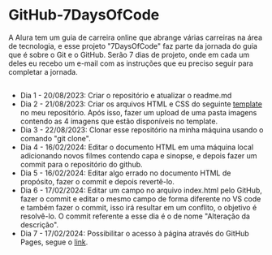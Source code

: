 # GitHub-7DaysOfCode
A Alura tem um guia de carreira online que abrange várias carreiras na área de tecnologia, e esse projeto "7DaysOfCode" faz parte da jornada do guia que é sobre o Git e o GitHub.
  Serão 7 dias de projeto, onde em cada um deles eu recebo um e-mail com as instruções que eu preciso seguir para completar a jornada.
  ##
- Dia 1 - 20/08/2023: Criar o repositório e atualizar o readme.md
- Dia 2 - 21/08/2023: Criar os arquivos HTML e CSS do seguinte <a href="https://github.com/fabriciocarraro/7DaysOfCode-GitHub?utm_source=ActiveCampaign&utm_medium=email&utm_content=#7DaysOfCode+-+GitHub+2/7:+%F0%9F%91%A9%F0%9F%8F%BD%E2%80%8D%F0%9F%92%BB+Adicionando+um+projeto+ao+reposit%C3%B3rio&utm_campaign=[Alura+#7Days+Of+Code](GitHub+-+1%C2%AA+Ed+)+Dia+2/7" target="_blank" rel="external">template</a> no meu repositório.
Após isso, fazer um upload de uma pasta imagens contendo as 4 imagens que estão disponíveis no template.
- Dia 3 - 22/08/2023: Clonar esse repositório na minha máquina usando o comando "git clone".
- Dia 4 - 16/02/2024: Editar o documento HTML em uma máquina local adicionando novos filmes contendo capa e sinopse, e depois fazer um commit para o repositório do github.
- Dia 5 - 16/02/2024: Editar algo errado no documento HTML de propósito, fazer o commit e depois revertê-lo.
- Dia 6 - 17/02/2024: Editar um campo no arquivo index.html pelo GitHub, fazer o commit e editar o mesmo campo de forma diferente no VS code e também fazer o commit, isso irá resultar em um conflito, o objetivo é resolvê-lo. O commit referente a esse dia é o de nome "Alteração da descrição".
- Dia 7 - 17/02/2024: Possibilitar o acesso à página através do GitHub Pages, segue o <a href="https://itallo2l.github.io/GitHub-7DaysOfCode/" target="_blank" rel="external">link</a>.
